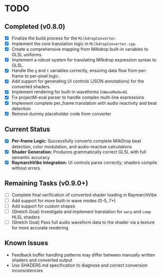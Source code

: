 # TODO

## Completed (v0.8.0)
- [x] Finalize the build process for the `MilkdropConverter`.
- [x] Implement the core translation logic in `MilkdropConverter.cpp`.
- [x] Create a comprehensive mapping from Milkdrop built-in variables to GLSL uniforms.
- [x] Implement a robust system for translating Milkdrop expression syntax to GLSL.
- [x] Handle the `q` and `t` variables correctly, ensuring data flow from per-frame to per-pixel logic.
- [x] Add support for generating UI controls (JSON annotations) for the converted shaders.
- [x] Implement rendering for built-in waveforms (`nWaveMode=6`).
- [x] Fix projectM-eval parser to handle complex multi-line expressions
- [x] Implement complete per_frame translation with audio reactivity and beat detection
- [x] Remove dummy placeholder code from converter

## Current Status
- [x] **Per-frame Logic:** Successfully converts complete MilkDrop beat detection, color modulation, and audio-reactive calculations
- [x] **Shader Generation:** Produces grammatically correct GLSL with full semantic accuracy
- [x] **RaymarchVibe Integration:** UI controls parse correctly; shaders compile without errors

## Remaining Tasks (v0.9.0+)
- [ ] Complete final verification of converted shader loading in RaymarchVibe
- [ ] Add support for more built-in wave modes (0-5, 7+)
- [ ] Add support for custom shapes
- [ ] (Stretch Goal) Investigate and implement translation for `warp` and `comp` HLSL shaders
- [ ] (Stretch Goal) Pass full audio waveform data to the shader via a texture for more accurate rendering

## Known Issues
- Feedback buffer handling patterns may differ between manually written shaders and converted output
- Use SHADERS.md specification to diagnose and correct conversion inconsistencies
